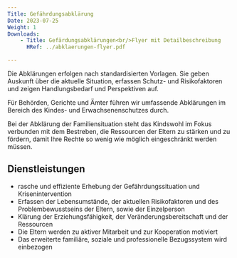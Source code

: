 ```yaml
---
Title: Gefährdungsabklärung
Date: 2023-07-25
Weight: 1
Downloads: 
    - Title: Gefärdungsabklärungen<br/>Flyer mit Detailbeschreibung
      HRef: ../abklaerungen-flyer.pdf

---
```


Die Abklärungen erfolgen nach standardisierten Vorlagen. Sie geben
Auskunft über die aktuelle Situation, erfassen Schutz- und Risikofaktoren
und zeigen Handlungsbedarf und Perspektiven auf.

Für Behörden, Gerichte und Ämter führen wir umfassende Abklärungen im
Bereich des Kindes- und Erwachsenenschutzes durch.

Bei der Abklärung der Familiensituation steht das Kindswohl im Fokus
verbunden mit dem Bestreben, die Ressourcen der Eltern zu stärken und
zu fördern, damit Ihre Rechte so wenig wie möglich eingeschränkt werden
müssen.

## Dienstleistungen

* rasche und effiziente Erhebung der Gefährdungssituation und
Krisenintervention
* Erfassen der Lebensumstände, der aktuellen Risikofaktoren und des
Problembewusstseins der Eltern, sowie der Einzelperson
* Klärung der Erziehungsfähigkeit, der Veränderungsbereitschaft und der
Ressourcen
* Die Eltern werden zu aktiver Mitarbeit und zur Kooperation motiviert
* Das erweiterte familiäre, soziale und professionelle Bezugssystem wird
einbezogen